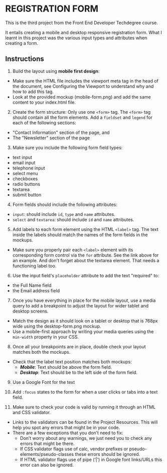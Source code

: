 # REGISTRATION FORM

This is the third project from the Front End Developer Techdegree course.

It entails creating a mobile and desktop responsive registration form. What I learnt in this project was the various input types and attributes when creating a form.

## Instructions

1. Build the layout using **mobile first design**:

- Make sure the HTML file includes the viewport meta tag in the head of the document, see Configuring the Viewport to understand why and how to add this tag.
- Look at the provided mockup (mobile-form.png) and add the same content to your index.html file.

2. Create the form structure:
   Only use one `<form>` tag. The `<form>` tag should contain all the form elements. Add a `fieldset` and `legend` for each of the following sections:

- "Contact Information" section of the page, and
- The "Newsletter" section of the page

3. Make sure you include the following form field types:

- text input
- email input
- telephone input
- select menu
- checkboxes
- radio buttons
- textarea
- submit button

4. Form fields should include the following attributes:

- `input`: should include `id`, `type` and `name` attributes.
- `select` and `textarea`: should include `id` and `name` attributes.

5. Add labels to each form element using the HTML `<label>` tag. The text inside the labels should match the names of the form fields in the mockups.

- Make sure you properly pair each `<label>` element with its corresponding form control via the `for` attribute. See the link above for an example. And don't forget about the textarea element. That needs a functioning label too.

6. Use the input field's `placeholder` attribute to add the text "required" to:

- the Full Name field
- the Email address field

7. Once you have everything in place for the mobile layout, use a media query to add a breakpoint to adjust the layout for wider tablet and desktop screens.

- Match the design as it should look on a tablet or desktop that is 768px wide using the desktop-form.png mockup.
- Use a mobile-first approach by writing your media queries using the `min-width` property in your CSS.

8. Once all your breakpoints are in place, double check your layout matches both the mockups.

- Check that the label text position matches both mockups:
  - **_Mobile_**: Text should be above the form field.
  - **_Desktop_**: Text should be to the left side of the form field.

9. Use a Google Font for the text

10. Add `:focus` states to the form for when a user clicks or tabs into a text field.

11. Make sure to check your code is valid by running it through an HTML and CSS validator.

- Links to the validators can be found in the Project Resources. This will help you spot any errors that might be in your code.
- There are a few exceptions that you don’t need to fix:
  - Don’t worry about any warnings, we just need you to check any errors that might be there.
  - If CSS validator flags use of calc, vendor prefixes or pseudo-elements/pseudo-classes these errors should be ignored.
  - If HTML validator flags use of pipe (‘|’) in Google font links/URLs this error can also be ignored.
